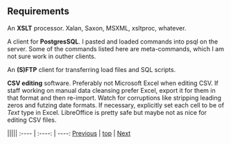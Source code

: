 ﻿## Requirements

An **XSLT** processor. Xalan, Saxon, MSXML, xsltproc, whatever.

A client for **PostgresSQL**. I pasted and loaded commands into psql on the server. Some of the commands listed here are meta-commands, which I am not sure work in outher clients.

An **(S)FTP** client for transferring load files and SQL scripts.

**CSV editing** software. Preferably not Microsoft Excel when editing CSV. If staff working on manual data cleansing prefer Excel, export it for them in that format and then re-import. Watch for corruptions like stripping leading zeros and futzing date formats. If necessary, explicitly set each cell to be of _Text_ type in Excel. LibreOffice is pretty safe but maybe not as nice for editing CSV files.

|||||
:---- | :----: | ----:
[Previous](assumptions.md "Assumptions") | [top](README.md) | [Next](process.md "The process outlined")